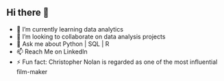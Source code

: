 ## Hi there 👋

- 🌱 I’m currently learning data analytics
- 👯 I’m looking to collaborate on data analysis projects
- 💬 Ask me about Python | SQL | R
- 📫 Reach Me on LinkedIn
- ⚡ Fun fact: Christopher Nolan is regarded as one of the most influential film-maker
